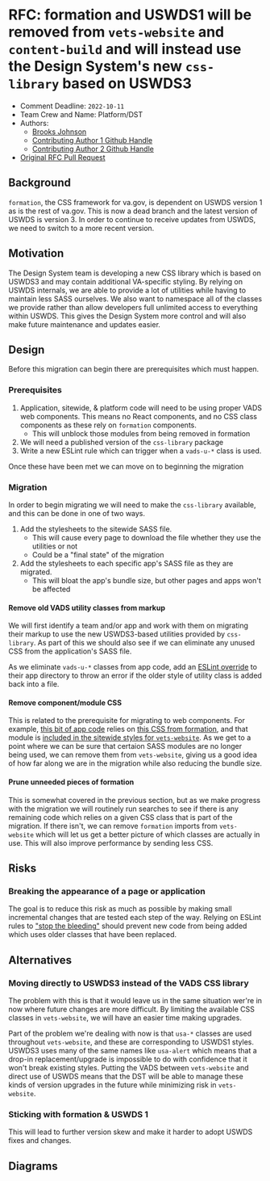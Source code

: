 # RFC: formation and USWDS1 will be removed from `vets-website` and `content-build` and will instead use the Design System's new `css-library` based on USWDS3

* Comment Deadline: `2022-10-11`
* Team Crew and Name: Platform/DST
* Authors:
  * [Brooks Johnson](https://github.com/bkjohnson)
  * [Contributing Author 1 Github Handle](https://github.com/ContributingAuthor1Handle)
  * [Contributing Author 2 Github Handle](https://github.com/ContributingAuthor2Handle)
* [Original RFC Pull Request](https://github.com/department-of-veterans-affairs/va.gov-platform-arch/pull/-1)

## Background

`formation`, the CSS framework for va.gov, is dependent on USWDS version 1 as is the rest of va.gov. This is now a dead branch and the latest version of USWDS is version 3.
In order to continue to receive updates from USWDS, we need to switch to a more recent version.

## Motivation

The Design System team is developing a new CSS library which is based on USWDS3 and may contain additional VA-specific styling.
By relying on USWDS internals, we are able to provide a lot of utilities while having to maintain less SASS ourselves.
We also want to namespace all of the classes we provide rather than allow developers full unlimited access to everything within USWDS.
This gives the Design System more control and will also make future maintenance and updates easier.

## Design

Before this migration can begin there are prerequisites which must happen.

### Prerequisites

1. Application, sitewide, & platform code will need to be using proper VADS web components. This means no React components,
and no CSS class components as these rely on `formation` components.
    - This will unblock those modules from being removed in formation
1. We will need a published version of the `css-library` package
1. Write a new ESLint rule which can trigger when a `vads-u-*` class is used.

Once these have been met we can move on to beginning the migration

### Migration

In order to begin migrating we will need to make the `css-library` available, and this can be done in one of two ways.

1. Add the stylesheets to the sitewide SASS file.
    - This will cause every page to download the file whether they use the utilities or not
    - Could be a "final state" of the migration
1. Add the stylesheets to each specific app's SASS file as they are migrated.
    - This will bloat the app's bundle size, but other pages and apps won't be affected


#### Remove old VADS utility classes from markup
We will first identify a team and/or app and work with them on migrating their markup to use the new USWDS3-based utilities provided by `css-library`. As part of this we should also see if we can eliminate any unused CSS from the application's SASS file.

As we eliminate `vads-u-*` classes from app code, add an [ESLint override](https://eslint.org/docs/latest/user-guide/configuring/configuration-files#how-do-overrides-work) to their app directory to throw an error if the older style of utility class is added back into a file.

#### Remove component/module CSS

This is related to the prerequisite for migrating to web components. For example, [this bit of app code](https://github.com/department-of-veterans-affairs/vets-website/blob/4885e8c532f77801712a6d39c0625f8ceb19a556/src/applications/vaos/new-appointment/components/VAFacilityPage/FacilitiesNotShown.jsx#L81) relies on [this CSS from formation](https://github.com/department-of-veterans-affairs/veteran-facing-services-tools/blob/f0e1d666503ecf4aafcb421bbc47fc7f76abec4a/packages/formation/sass/modules/_m-additional-info.scss#L1-L4), and that module is [included in the sitewide styles for `vets-website`](https://github.com/department-of-veterans-affairs/vets-website/blob/4885e8c532f77801712a6d39c0625f8ceb19a556/src/platform/site-wide/sass/style.scss#L16). As we get to a point where we can be sure that certaion SASS modules are no longer being used, we can remove them from `vets-website`, giving us a good idea of how far along we are in the migration while also reducing the bundle size.

#### Prune unneeded pieces of formation

This is somewhat covered in the previous section, but as we make progress with the migration we will routinely run searches to see if there is any remaining code which relies on a given CSS class that is part of the migration. If there isn't, we can remove `formation` imports from `vets-website` which will let us get a better picture of which classes are actually in use. This will also improve performance by sending less CSS.

## Risks

### Breaking the appearance of a page or application

The goal is to reduce this risk as much as possible by making small incremental changes that are tested each step of the way. Relying on ESLint rules to ["stop the bleeding"](https://lethain.com/migrations/) should prevent new code from being added which uses older classes that have been replaced.

## Alternatives

### Moving directly to USWDS3 instead of the VADS CSS library

The problem with this is that it would leave us in the same situation wer're in now where future changes are more difficult.
By limiting the available CSS classes in `vets-website`, we will have an easier time making upgrades.

Part of the problem we're dealing with now is that `usa-*` classes are used throughout `vets-website`, and these are corresponding to USWDS1 styles. USWDS3 uses many of the same names like `usa-alert` which means that a drop-in replacement/upgrade is impossible to do with confidence that it won't break existing styles. Putting the VADS between `vets-website` and direct use of USWDS means that the DST will be able to manage these kinds of version upgrades in the future while minimizing risk in `vets-website`.

### Sticking with formation & USWDS 1

This will lead to further version skew and make it harder to adopt USWDS fixes and changes.

## Diagrams

<!--
Try to visually represent the proposal using a [diagram](https://docs.github.com/en/get-started/writing-on-github/working-with-advanced-formatting/creating-diagrams). [Live editor](https://mermaid.live/)

-->

